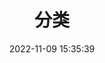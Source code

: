 ---
title: 分类
date: 2022-11-09 15:35:39
type: "tags"
top_img: https://cdn.jsdelivr.net/gh/fengyu1995/picGo/img/top_img.jpg
---